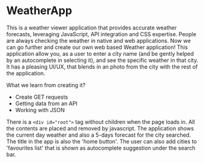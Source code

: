 # WeatherApp
This is a weather viewer application that provides accurate weather forecasts, leveraging JavaScript, API integration and CSS expertise.
People are always checking the weather in native and web applications.
Now we can go further and create our own web based Weather application!
This application allow you, as a user to enter a city name (and be gently helped by an autocomplete in selecting it), and see the specific weather in that city. It has a pleasing UI/UX, that blends in an photo from the city with the rest of the application. 

What we learn from creating it?
- Create GET requests
- Getting data from an API
- Working with JSON

There is a `<div id="root">` tag without children when the page loads in. All the contents are placed and removed by javascript.
The application shows the current day weather and also a 5-days forecast for the city searched. The title in the app is also the 'home button'. The user can also add cities to 'favourites list' that is shown as autocomplete suggestion under the search bar.
